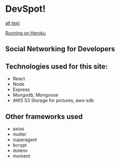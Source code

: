 # DevSpot!
[alt text](/imgs/DespotLogo.PNG)

[Running on Heroku](https://devspot1.herokuapp.com)

## Social Networking for Developers

## Technologies used for this site:
* React
* Node
* Express
* Mongodb, Mongoose
* AWS S3 Storage for pictures, aws-sdk

## Other frameworks used
* axios
* multer
* superagent
* bcrypt
* dotenv
* moment



